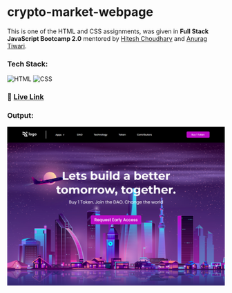 # crypto-market-webpage

This is one of the HTML and CSS assignments, was given in **Full Stack JavaScript Bootcamp 2.0** mentored by [Hitesh Choudhary](https://github.com/hiteshchoudhary) and [Anurag Tiwari](https://github.com/anuragtiwarime).

### Tech Stack:

![HTML](https://img.shields.io/badge/HTML5-E34F26?style=for-the-badge&logo=html5&logoColor=white)
![CSS](https://img.shields.io/badge/CSS3-1572B6?style=for-the-badge&logo=css3&logoColor=white)

### :rocket: [Live Link](https://crypto-market-webpage.netlify.app/)

### Output:

![crypto-market-output](crypto-market-output.png)
